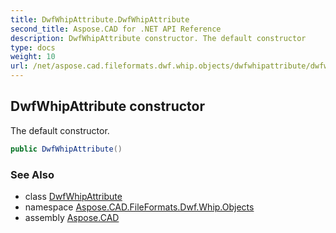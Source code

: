 ```yaml
---
title: DwfWhipAttribute.DwfWhipAttribute
second_title: Aspose.CAD for .NET API Reference
description: DwfWhipAttribute constructor. The default constructor
type: docs
weight: 10
url: /net/aspose.cad.fileformats.dwf.whip.objects/dwfwhipattribute/dwfwhipattribute/
---
```

## DwfWhipAttribute constructor

The default constructor.

```csharp
public DwfWhipAttribute()
```

### See Also

* class [DwfWhipAttribute](../)
* namespace [Aspose.CAD.FileFormats.Dwf.Whip.Objects](../../../aspose.cad.fileformats.dwf.whip.objects/)
* assembly [Aspose.CAD](../../../)


